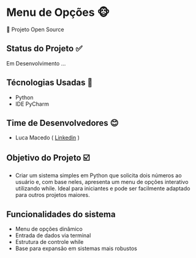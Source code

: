 # Menu de Opções 🐵
🧠 Projeto Open Source 

## Status do Projeto ✅
Em Desenvolvimento ...

## Técnologias Usadas 📝
- Python
- IDE PyCharm
  
## Time de Desenvolvedores 😊
- Luca Macedo ( <a href="https://www.linkedin.com/in/luca-macedo-659124219/">Linkedin</a> )

## Objetivo do Projeto ☑️
- Criar um sistema simples em Python que solicita dois números ao usuário e, com base neles,
apresenta um menu de opções interativo utilizando while.
Ideal para iniciantes e pode ser facilmente adaptado para outros projetos maiores.
  
## Funcionalidades do sistema
- Menu de opções dinâmico
- Entrada de dados via terminal
- Estrutura de controle while
- Base para expansão em sistemas mais robustos
